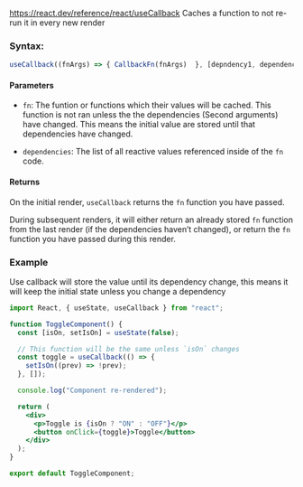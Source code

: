 https://react.dev/reference/react/useCallback
Caches a function to not re-run it in every new render
### Syntax:
```jsx
useCallback((fnArgs) => { CallbackFn(fnArgs)  }, [depndency1, dependency2]);
```
#### Parameters [](https://react.dev/reference/react/useCallback#parameters "Link for Parameters")

- `fn`: The funtion or functions which their values will be cached. This function is not ran unless the the dependencies (Second arguments) have changed. This means the initial value are stored until that dependencies have changed.
    
- `dependencies`: The list of all reactive values referenced inside of the `fn` code.
#### Returns [](https://react.dev/reference/react/useCallback#returns "Link for Returns")

On the initial render, `useCallback` returns the `fn` function you have passed.

During subsequent renders, it will either return an already stored `fn` function from the last render (if the dependencies haven’t changed), or return the `fn` function you have passed during this render.

### Example
Use callback will store the value until its dependency change, this means it will keep the initial state unless you change a dependency
```jsx
import React, { useState, useCallback } from "react";

function ToggleComponent() {
  const [isOn, setIsOn] = useState(false);

  // This function will be the same unless `isOn` changes
  const toggle = useCallback(() => {
    setIsOn((prev) => !prev);
  }, []);

  console.log("Component re-rendered");

  return (
    <div>
      <p>Toggle is {isOn ? "ON" : "OFF"}</p>
      <button onClick={toggle}>Toggle</button>
    </div>
  );
}

export default ToggleComponent;
```